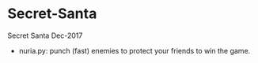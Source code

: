 # Secret-Santa
Secret Santa Dec-2017

- nuria.py: punch (fast) enemies to protect your friends to win the game.
